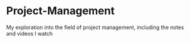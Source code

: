 # Project-Management
My exploration into the field of project management, including the notes and videos I watch
